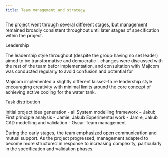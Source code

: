 ```yaml
---
title: Team management and strategy
---
```


The project went through several different stages, but management remained broadly consistent throughout until later stages of specification within the project.

Leadership

The leadership style throughout (despite the group having no set leader) aimed to be transformative and democratic - changes were discussed with the rest of the team befor implementation, and consultation with Majicom was conducted regularly to avoid confusion and potential for

Majicom implemented a slightly different laissez-faire leadership style encouraging creativity with minimal limits around the core concept of achieving active cooling for the water tank.

Task distribution

Initial project idea generation - all
System modelling framework - Jakub
First principle analysis - Jamie, Jakub
Experimental work - Jamie, Jakub
CAD modelling and validation - Oscar
Team management

During the early stages, the team emphasized open communication and mutual support. As the project progressed, management adapted to become more structured in response to increasing complexity, particularly in the specification and validation phases.
